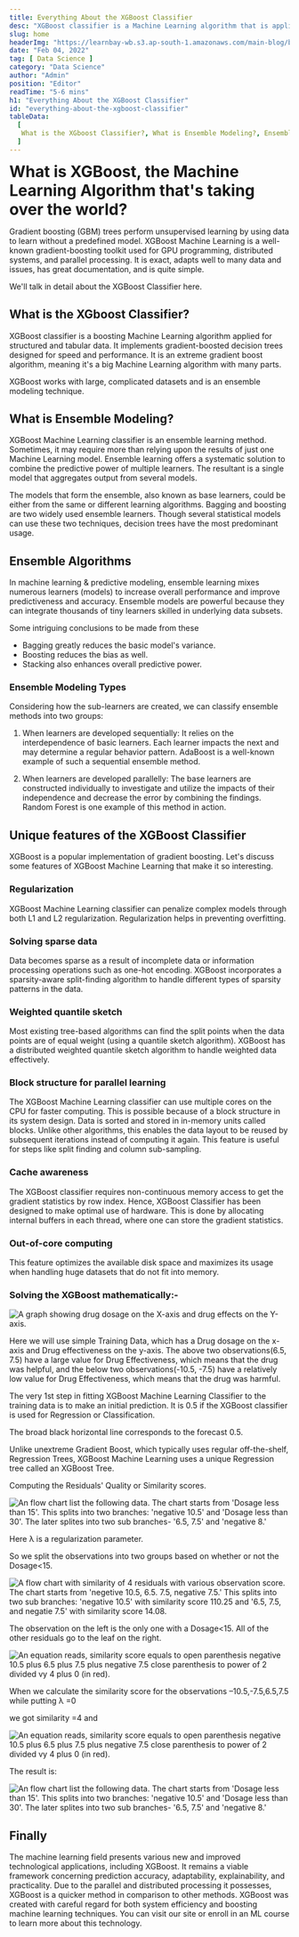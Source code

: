 ```yaml
---
title: Everything About the XGBoost Classifier
desc: "XGBoost classifier is a Machine Learning algorithm that is applied for structured and tabular data. XGBoost classifier is an implementation of gradient boosted decision trees designed for speed and performance..."
slug: home
headerImg: "https://learnbay-wb.s3.ap-south-1.amazonaws.com/main-blog/blog/xg.png"
date: "Feb 04, 2022"
tag: [ Data Science ]
category: "Data Science"
author: "Admin"
position: "Editor"
readTime: "5-6 mins"
h1: "Everything About the XGBoost Classifier"
id: "everything-about-the-xgboost-classifier"
tableData:
  [
   What is the XGboost Classifier?, What is Ensemble Modeling?, Ensemble Algorithms, Ensemble Modeling Types, Unique features of the XGBoost Classifier, Regularization, Solving sparse data, Weighted quantile sketch, Block structure for parallel learning, Cache awareness, Out-of-core computing, Solving the XGBoost mathematically:-, Finally
  ]
---
```


<span style=" font-weight:bold; font-size:28px"> What is XGBoost, the Machine Learning Algorithm that's taking over the world?</span>

Gradient boosting (GBM) trees perform unsupervised learning by using data to learn without a predefined model. XGBoost Machine Learning is a well-known gradient-boosting toolkit used for GPU programming, distributed systems, and parallel processing. It is exact, adapts well to many data and issues, has great documentation, and is quite simple.

We'll talk in detail about the XGBoost Classifier here.

## What is the XGboost Classifier?

XGBoost classifier is a boosting Machine Learning algorithm applied for structured and tabular data. It implements gradient-boosted decision trees designed for speed and performance. It is an extreme gradient boost algorithm, meaning it's a big Machine Learning algorithm with many parts.

XGBoost works with large, complicated datasets and is an ensemble modeling technique.

## What is Ensemble Modeling?  

XGBoost Machine Learning classifier is an ensemble learning method. Sometimes, it may require more than relying upon the results of just one Machine Learning model. Ensemble learning offers a systematic solution to combine the predictive power of multiple learners. The resultant is a single model that aggregates output from several models.

The models that form the ensemble, also known as base learners, could be either from the same or different learning algorithms. Bagging and boosting are two widely used ensemble learners. Though several statistical models can use these two techniques, decision trees have the most predominant usage.

## Ensemble Algorithms

In machine learning & predictive modeling, ensemble learning mixes numerous learners (models) to increase overall performance and improve predictiveness and accuracy. Ensemble models are powerful because they can integrate thousands of tiny learners skilled in underlying data subsets.

Some intriguing conclusions to be made from these

- Bagging greatly reduces the basic model's variance.
- Boosting reduces the bias as well.
- Stacking also enhances overall predictive power.

### Ensemble Modeling Types


Considering how the sub-learners are created, we can classify ensemble methods into two groups:

1. When learners are developed sequentially: It relies on the interdependence of basic learners. Each learner impacts the next and may determine a regular behavior pattern. AdaBoost is a well-known example of such a sequential ensemble method.

2. When learners are developed parallelly: The base learners are constructed individually to investigate and utilize the impacts of their independence and decrease the error by combining the findings. Random Forest is one example of this method in action.

## Unique features of the XGBoost Classifier          

XGBoost is a popular implementation of gradient boosting. Let's discuss some features of XGBoost Machine Learning that make it so interesting.

### Regularization  

XGBoost Machine Learning classifier can penalize complex models through both L1 and L2 regularization. Regularization helps in preventing overfitting.

### Solving sparse data

Data becomes sparse as a result of incomplete data or information processing operations such as one-hot encoding. XGBoost incorporates a sparsity-aware split-finding algorithm to handle different types of sparsity patterns in the data.

### Weighted quantile sketch

Most existing tree-based algorithms can find the split points when the data points are of equal weight (using a quantile sketch algorithm). XGBoost has a distributed weighted quantile sketch algorithm to handle weighted data effectively.

### Block structure for parallel learning  

The XGBoost Machine Learning classifier can use multiple cores on the CPU for faster computing. This is possible because of a block structure in its system design. Data is sorted and stored in in-memory units called blocks. Unlike other algorithms, this enables the data layout to be reused by subsequent iterations instead of computing it again. This feature is useful for steps like split finding and column sub-sampling.

### Cache awareness

The XGBoost classifier requires non-continuous memory access to get the gradient statistics by row index. Hence, XGBoost Classifier has been designed to make optimal use of hardware. This is done by allocating internal buffers in each thread, where one can store the gradient statistics.

### Out-of-core computing   

This feature optimizes the available disk space and maximizes its usage when handling huge datasets that do not fit into memory.

### Solving the XGBoost mathematically:-  

<Image src="https://learnbay-wb.s3.ap-south-1.amazonaws.com/main-blog/blog/xg1.png"   class="img" alt="A graph showing drug dosage on the X-axis and drug effects on the Y-axis."/>

Here we will use simple Training Data, which has a Drug dosage on the x-axis and Drug effectiveness on the y-axis. The above two observations(6.5, 7.5) have a large value for Drug Effectiveness, which means that the drug was helpful, and the below two observations(-10.5, -7.5) have a relatively low value for Drug Effectiveness, which means that the drug was harmful.

The very 1st step in fitting XGBoost Machine Learning Classifier to the training data is to make an initial prediction. It is 0.5 if the XGBoost classifier is used for Regression or Classification.

The broad black horizontal line corresponds to the forecast 0.5.

Unlike unextreme Gradient Boost, which typically uses regular off-the-shelf, Regression Trees, XGBoost Machine Learning uses a unique Regression tree called an XGBoost Tree.

Computing the Residuals' Quality or Similarity scores.

<Image src="https://learnbay-wb.s3.ap-south-1.amazonaws.com/main-blog/blog/xg2.png"   class="img" alt="An flow chart list the following data. 
The chart starts from 'Dosage less than 15'. This splits into  two branches: 'negative 10.5' and 'Dosage less than 30'. The later splites into two sub branches- '6.5, 7.5' and 'negative 8.'"/>

Here λ is a regularization parameter.

So we split the observations into two groups based on whether or not the Dosage\<15.

<Image src="https://learnbay-wb.s3.ap-south-1.amazonaws.com/main-blog/blog/xg3.png"   class="img" alt="A flow chart with similarity of 4 residuals with various observation score.
The chart starts from 'negetive 10.5, 6.5. 7.5, negative 7.5.' This splits into two sub branches: 'negative 10.5' with similarity score 110.25 and '6.5, 7.5, and negatie 7.5' with similarity score 14.08."/>

The observation on the left is the only one with a Dosage\<15. All of the other residuals go to the leaf on the right.

<Image src="https://learnbay-wb.s3.ap-south-1.amazonaws.com/main-blog/blog/xg4.png"   class="img" alt="An equation reads, similarity score equals to open parenthesis negative 10.5 plus 6.5 plus 7.5 plus negative 7.5 close parenthesis to power of 2 divided vy 4 plus 0 (in red)."/>

When we calculate the similarity score for the observations –10.5,-7.5,6.5,7.5 while putting λ =0

we got similarity =4 and

<Image src="https://learnbay-wb.s3.ap-south-1.amazonaws.com/main-blog/blog/xg5.png"   class="img" alt="An equation reads, similarity score equals to open parenthesis negative 10.5 plus 6.5 plus 7.5 plus negative 7.5 close parenthesis to power of 2 divided vy 4 plus 0 (in red)."/>

The result is:

<Image src="https://learnbay-wb.s3.ap-south-1.amazonaws.com/main-blog/blog/xg6.png"   class="img" alt="An flow chart list the following data. 
The chart starts from 'Dosage less than 15'. This splits into  two branches: 'negative 10.5' and 'Dosage less than 30'. The later splites into two sub branches- '6.5, 7.5' and 'negative 8.'"/>

## Finally 

The machine learning field presents various new and improved technological applications, including XGBoost. It remains a viable framework concerning prediction accuracy, adaptability, explainability, and practicality. Due to the parallel and distributed processing it possesses, XGBoost is a quicker method in comparison to other methods. XGBoost was created with careful regard for both system efficiency and boosting machine learning techniques. You can visit our site or enroll in an ML course to learn more about this technology.